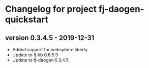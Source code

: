 # Changelog for project fj-daogen-quickstart

## version 0.3.4.5 - 2019-12-31
* Added support for websphere liberty
* Update to fj-lib 0.6.5.9
* Update to fj-daogen 0.3.4.5